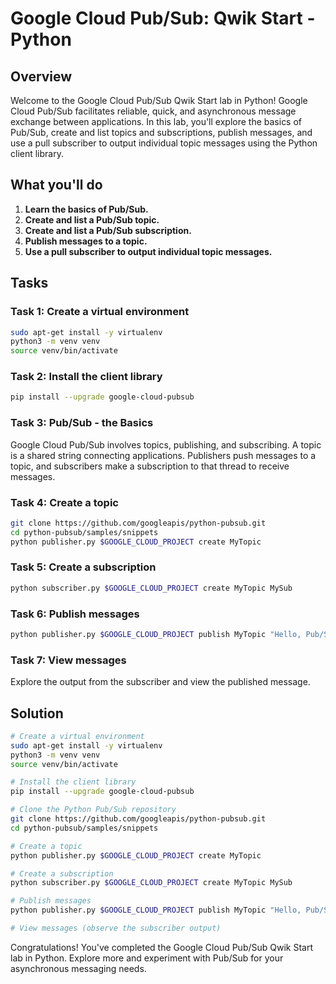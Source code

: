 # Google Cloud Pub/Sub: Qwik Start - Python

## Overview

Welcome to the Google Cloud Pub/Sub Qwik Start lab in Python! Google Cloud Pub/Sub facilitates reliable, quick, and asynchronous message exchange between applications. In this lab, you'll explore the basics of Pub/Sub, create and list topics and subscriptions, publish messages, and use a pull subscriber to output individual topic messages using the Python client library.

## What you'll do

1. **Learn the basics of Pub/Sub.**
2. **Create and list a Pub/Sub topic.**
3. **Create and list a Pub/Sub subscription.**
4. **Publish messages to a topic.**
5. **Use a pull subscriber to output individual topic messages.**

## Tasks

### Task 1: Create a virtual environment

```bash
sudo apt-get install -y virtualenv
python3 -m venv venv
source venv/bin/activate
```

### Task 2: Install the client library

```bash
pip install --upgrade google-cloud-pubsub
```

### Task 3: Pub/Sub - the Basics

Google Cloud Pub/Sub involves topics, publishing, and subscribing. A topic is a shared string connecting applications. Publishers push messages to a topic, and subscribers make a subscription to that thread to receive messages.

### Task 4: Create a topic

```bash
git clone https://github.com/googleapis/python-pubsub.git
cd python-pubsub/samples/snippets
python publisher.py $GOOGLE_CLOUD_PROJECT create MyTopic
```

### Task 5: Create a subscription

```bash
python subscriber.py $GOOGLE_CLOUD_PROJECT create MyTopic MySub
```

### Task 6: Publish messages

```bash
python publisher.py $GOOGLE_CLOUD_PROJECT publish MyTopic "Hello, Pub/Sub!"
```

### Task 7: View messages

Explore the output from the subscriber and view the published message.

## Solution

```bash
# Create a virtual environment
sudo apt-get install -y virtualenv
python3 -m venv venv
source venv/bin/activate

# Install the client library
pip install --upgrade google-cloud-pubsub

# Clone the Python Pub/Sub repository
git clone https://github.com/googleapis/python-pubsub.git
cd python-pubsub/samples/snippets

# Create a topic
python publisher.py $GOOGLE_CLOUD_PROJECT create MyTopic

# Create a subscription
python subscriber.py $GOOGLE_CLOUD_PROJECT create MyTopic MySub

# Publish messages
python publisher.py $GOOGLE_CLOUD_PROJECT publish MyTopic "Hello, Pub/Sub!"

# View messages (observe the subscriber output)
```

Congratulations! You've completed the Google Cloud Pub/Sub Qwik Start lab in Python. Explore more and experiment with Pub/Sub for your asynchronous messaging needs.